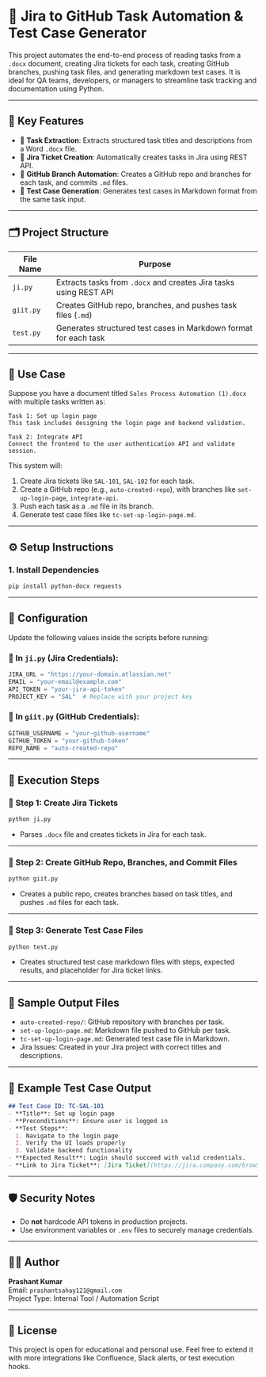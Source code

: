 
# 📂 Jira to GitHub Task Automation & Test Case Generator

This project automates the end-to-end process of reading tasks from a `.docx` document, creating Jira tickets for each task, creating GitHub branches, pushing task files, and generating markdown test cases. It is ideal for QA teams, developers, or managers to streamline task tracking and documentation using Python.

---

## 🚀 Key Features

- 📄 **Task Extraction**: Extracts structured task titles and descriptions from a Word `.docx` file.
- 🐞 **Jira Ticket Creation**: Automatically creates tasks in Jira using REST API.
- 🌿 **GitHub Branch Automation**: Creates a GitHub repo and branches for each task, and commits `.md` files.
- 🧪 **Test Case Generation**: Generates test cases in Markdown format from the same task input.

---

## 🗂 Project Structure

| File Name     | Purpose                                                                 |
|---------------|-------------------------------------------------------------------------|
| `ji.py`       | Extracts tasks from `.docx` and creates Jira tasks using REST API       |
| `giit.py`     | Creates GitHub repo, branches, and pushes task files (`.md`)            |
| `test.py`     | Generates structured test cases in Markdown format for each task        |


---

## 🧾 Use Case

Suppose you have a document titled `Sales Process Automation (1).docx` with multiple tasks written as:

```
Task 1: Set up login page
This task includes designing the login page and backend validation.

Task 2: Integrate API
Connect the frontend to the user authentication API and validate session.
```

This system will:

1. Create Jira tickets like `SAL-101`, `SAL-102` for each task.
2. Create a GitHub repo (e.g., `auto-created-repo`), with branches like `set-up-login-page`, `integrate-api`.
3. Push each task as a `.md` file in its branch.
4. Generate test case files like `tc-set-up-login-page.md`.

---

## ⚙️ Setup Instructions

### 1. Install Dependencies

```bash
pip install python-docx requests
```

---

## 🔑 Configuration

Update the following values inside the scripts before running:

### 🔹 In `ji.py` (Jira Credentials):

```python
JIRA_URL = "https://your-domain.atlassian.net"
EMAIL = "your-email@example.com"
API_TOKEN = "your-jira-api-token"
PROJECT_KEY = "SAL"  # Replace with your project key
```

### 🔹 In `giit.py` (GitHub Credentials):

```python
GITHUB_USERNAME = "your-github-username"
GITHUB_TOKEN = "your-github-token"
REPO_NAME = "auto-created-repo"
```

---

## 🧪 Execution Steps

### 🔹 Step 1: Create Jira Tickets

```bash
python ji.py
```

- Parses `.docx` file and creates tickets in Jira for each task.

---

### 🔹 Step 2: Create GitHub Repo, Branches, and Commit Files

```bash
python giit.py
```

- Creates a public repo, creates branches based on task titles, and pushes `.md` files for each task.

---

### 🔹 Step 3: Generate Test Case Files

```bash
python test.py
```

- Creates structured test case markdown files with steps, expected results, and placeholder for Jira ticket links.

---

## 📄 Sample Output Files

- `auto-created-repo/`: GitHub repository with branches per task.
- `set-up-login-page.md`: Markdown file pushed to GitHub per task.
- `tc-set-up-login-page.md`: Generated test case file in Markdown.
- Jira Issues: Created in your Jira project with correct titles and descriptions.

---

## 📘 Example Test Case Output

```markdown
## Test Case ID: TC-SAL-101
- **Title**: Set up login page
- **Preconditions**: Ensure user is logged in
- **Test Steps**:
  1. Navigate to the login page
  2. Verify the UI loads properly
  3. Validate backend functionality
- **Expected Result**: Login should succeed with valid credentials.
- **Link to Jira Ticket**: [Jira Ticket](https://jira.company.com/browse/SAL-101)
```

---

## 🛡️ Security Notes

- Do **not** hardcode API tokens in production projects.
- Use environment variables or `.env` files to securely manage credentials.

---

## 🧑‍💻 Author

**Prashant Kumar**  
Email: `prashantsahay121@gmail.com`  
Project Type: Internal Tool / Automation Script

---

## 📌 License

This project is open for educational and personal use. Feel free to extend it with more integrations like Confluence, Slack alerts, or test execution hooks.
